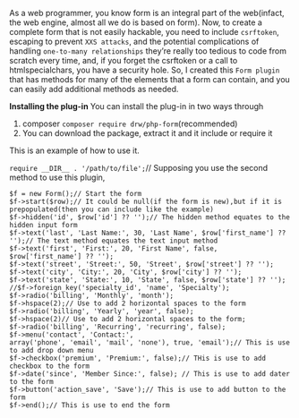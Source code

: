 As a web programmer, you know form is an integral part of the web(infact, the web engine, almost all we do is based on form). Now, to create a complete form that is not easily hackable, you need to include `csrftoken`, escaping to prevent `XXS attacks`, and the potential complications of handling `one-to-many relationships` they’re really too tedious to code from scratch every time, and, if you forget the csrftoken or a call to htmlspecialchars, you have a security hole. So, I created this `Form plugin` that has methods for many of the elements that a form can contain, and you can easily add additional methods as needed.

**Installing the plug-in**
You can install the plug-in in two ways through
1. composer `composer require drw/php-form`(recommended)
2. You can download the package, extract it and it include or require it 

This is an example of how to use it.

`require __DIR__ . '/path/to/file';`// Supposing you use the second method to use this plugin,

```
$f = new Form();// Start the form
$f->start($row);// It could be null(if the form is new),but if it is prepopulated(then you can include like the example) 
$f->hidden('id', $row['id'] ?? '');// The hidden method equates to the hidden input form
$f->text('last', 'Last Name:', 30, 'Last Name', $row['first_name'] ?? '');// The text method equates the text input method
$f->text('first', 'First:', 20, 'First Name', false, $row['first_name'] ?? '');
$f->text('street', 'Street:', 50, 'Street', $row['street'] ?? '');
$f->text('city', 'City:', 20, 'City', $row['city'] ?? '');
$f->text('state', 'State:', 10, 'State', false, $row['state'] ?? '');
//$f->foreign_key('specialty_id', 'name', 'Specialty');
$f->radio('billing', 'Monthly', 'month');
$f->hspace(2);// Use to add 2 horizontal spaces to the form
$f->radio('billing', 'Yearly', 'year', false);
$f->hspace(2)// Use to add 2 horizontal spaces to the form;
$f->radio('billing', 'Recurring', 'recurring', false);
$f->menu('contact', 'Contact:',
array('phone', 'email', 'mail', 'none'), true, 'email');// This is use to add drop down menu
$f->checkbox('premium', 'Premium:', false);// THis is use to add checkbox to the form
$f->date('since', 'Member Since:', false); // This is use to add dater to the form
$f->button('action_save', 'Save');// This is use to add button to the form
$f->end();// This is use to end the form
```